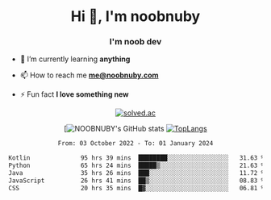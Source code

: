 <h1 align="center">Hi 👋, I'm noobnuby</h1>
<h3 align="center">I'm noob dev</h3>

- 🌱 I’m currently learning **anything**

- 📫 How to reach me **me@noobnuby.com**

- ⚡ Fun fact **I love something new**

<div align="center">
  
[![solved.ac](https://solvedac-cards-starcea.paring.moe/profile/noobnuby)](https://solved.ac/profile/noobnuby)

<div>
<div align="center">

[![NOOBNUBY's GitHub stats](https://github-readme-stats.vercel.app/api?username=NOOBNUBY&show_icons=true&theme=dark)
[![TopLangs](https://github-readme-stats.vercel.app/api/top-langs/?username=NOOBNUBY&layout=compact&theme=dark)](https://github.com/anuraghazra/github-readme-stats)

</div>

<!--START_SECTION:waka-->

```txt
From: 03 October 2022 - To: 01 January 2024

Kotlin              95 hrs 39 mins  ████████░░░░░░░░░░░░░░░░░   31.63 %
Python              65 hrs 24 mins  █████▒░░░░░░░░░░░░░░░░░░░   21.63 %
Java                35 hrs 26 mins  ███░░░░░░░░░░░░░░░░░░░░░░   11.72 %
JavaScript          26 hrs 41 mins  ██▒░░░░░░░░░░░░░░░░░░░░░░   08.83 %
CSS                 20 hrs 35 mins  █▓░░░░░░░░░░░░░░░░░░░░░░░   06.81 %
```

<!--END_SECTION:waka-->
